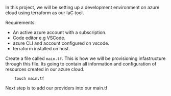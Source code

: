 In this project, we will be setting up a development environment on azure cloud using terraform as our IaC tool.

Requirements:
- An active azure account with a subscription.
- Code editor e.g VSCode.
- azure CLI and account configured on vscode.
- terraform installed on host.

Create a file called `main.tf`. This is how we will be provisioning infastructure through this file. Its going to contain all information and configuration of resources created in our azure cloud.

        touch main.tf

Next step is to add our providers into our main.tf
